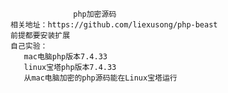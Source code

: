                   php加密源码
    相关地址：https://github.com/liexusong/php-beast    
    前提都要安装扩展
    自己实验：
       mac电脑php版本7.4.33
       linux宝塔php版本7.4.33
       从mac电脑加密的php源码能在Linux宝塔运行            